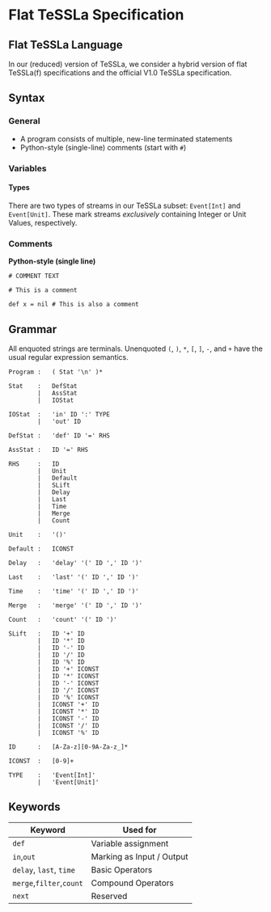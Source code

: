 # Flat TeSSLa Specification

## Flat TeSSLa Language

In our (reduced) version of TeSSLa, we consider a hybrid version of flat TeSSLa(f) specifications
and the official V1.0 TeSSLa specification.

## Syntax

### General
- A program consists of multiple, new-line terminated statements
- Python-style (single-line) comments (start with `#`)

### Variables

#### Types

There are two types of streams in our TeSSLa subset: `Event[Int]` and `Event[Unit]`.
These mark streams _exclusively_ containing Integer or Unit Values, respectively.


### Comments
**Python-style (single line)**
```
# COMMENT TEXT 

# This is a comment 

def x = nil # This is also a comment
```
## Grammar

All enquoted strings are terminals.
Unenquoted `(`, `)`, `*`, `[`, `]`, `-`, and `+` have the usual regular expression semantics.

```
Program :   ( Stat '\n' )*

Stat    :   DefStat
        |   AssStat
        |   IOStat 
        
IOStat  :   'in' ID ':' TYPE 
        |   'out' ID

DefStat :   'def' ID '=' RHS 

AssStat :   ID '=' RHS 

RHS     :   ID
        |   Unit
        |   Default
        |   SLift
        |   Delay
        |   Last
        |   Time
        |   Merge
        |   Count
 
Unit    :   '()'

Default :   ICONST

Delay   :   'delay' '(' ID ',' ID ')'

Last    :   'last' '(' ID ',' ID ')'

Time    :   'time' '(' ID ',' ID ')'

Merge   :   'merge' '(' ID ',' ID ')'

Count   :   'count' '(' ID ')'

SLift   :   ID '+' ID
        |   ID '*' ID
        |   ID '-' ID
        |   ID '/' ID
        |   ID '%' ID
        |   ID '+' ICONST
        |   ID '*' ICONST
        |   ID '-' ICONST
        |   ID '/' ICONST
        |   ID '%' ICONST
        |   ICONST '+' ID
        |   ICONST '*' ID
        |   ICONST '-' ID
        |   ICONST '/' ID
        |   ICONST '%' ID
        
ID      :   [A-Za-z][0-9A-Za-z_]*

ICONST  :   [0-9]+

TYPE    :   'Event[Int]'
        |   'Event[Unit]'
```


## Keywords

| Keyword       | Used for                                 |
|---------------|------------------------------------------|
| `def`      | Variable assignment |
| `in`,`out`      | Marking as Input / Output |
| `delay`, `last`, `time`      | Basic Operators |
| `merge`,`filter`,`count`      | Compound Operators |
| `next`     | Reserved |


